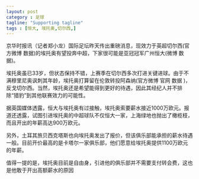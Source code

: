 ```yaml
---
layout: post
category : 足球
tagline: "Supporting tagline"
tags : [恒大, 埃托奥,切尔西,]
---
```


京华时报讯（记者郑小龙）国际足坛昨天传出重磅消息，现效力于英超切尔西(官方微博 数据)的埃托奥有望投奔中超，下家很可能是亚冠冠军广州恒大(微博 数据)。

埃托奥虽已33岁，但状态保持不错，上赛季在切尔西多次打进关键进球。由于不满穆里尼奥讽刺其年龄，埃托奥打算留在伦敦转投阿森纳(官方微博 官网 数据 )，反戈切尔西。当然，埃托奥还是希望能得到更好的待遇，因此其经纪人并不排除“猎豹”到其他联赛效力的可能性。

据英国媒体透露，恒大与埃托奥有过接触，埃托奥索要薪水接近1000万欧元。报道还透露，试图引进埃托奥的中超球队不仅恒大一家，上海绿地也抛出了橄榄枝，而且开出的年薪高达900万欧元。

另外，土耳其旅贝西克塔斯也向埃托奥发出了报价，但该俱乐部能承担的薪水待遇一般。目前开价最高的是卡塔尔一家俱乐部，他们愿意给埃托奥提供1100万欧元的年薪。

值得一提的是，埃托奥目前是自由身，引进他的俱乐部并不需要支付转会费，这也是他敢于开出高额薪水的原因